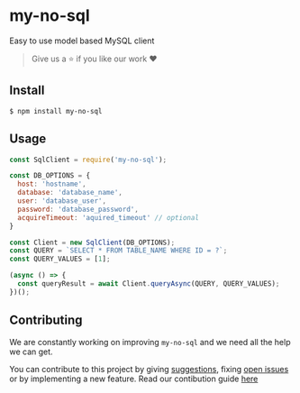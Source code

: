 # my-no-sql

Easy to use model based MySQL client

> Give us a :star: if you like our work :heart:

## Install

```
$ npm install my-no-sql
```

## Usage

```javascript
const SqlClient = require('my-no-sql');

const DB_OPTIONS = {
  host: 'hostname',
  database: 'database_name',
  user: 'database_user',
  password: 'database_password',
  acquireTimeout: 'aquired_timeout' // optional
}

const Client = new SqlClient(DB_OPTIONS);
const QUERY = `SELECT * FROM TABLE_NAME WHERE ID = ?`;
const QUERY_VALUES = [1];

(async () => {
  const queryResult = await Client.queryAsync(QUERY, QUERY_VALUES);
})();
```

## Contributing

We are constantly working on improving `my-no-sql` and we need all the help we can get.

You can contribute to this project by giving [suggestions](https://github.com/arshadkazmi42/my-no-sql/issues/new), fixing [open issues](https://github.com/arshadkazmi42/my-no-sql/issues) or by implementing a new feature. Read our contibution guide [here](CONTRIBUTING.md)